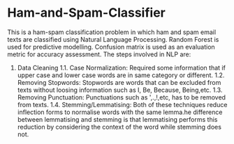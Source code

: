 # Ham-and-Spam-Classifier
This is a ham-spam classification problem in which ham and spam email texts are classified using Natural Language Processing.
Random Forest is used for predictive modelling.
Confusion matrix is used as an evaluation metric for accuracy assessment.
The steps involved in NLP are:
1. Data Cleaning
1.1. Case Normalization: Required some information that if upper case and lower case words are in same category or different.
1.2. Removing Stopwords: Stopwords are words that can be excluded from texts without loosing information such as I, Be, Because, Being,etc.
1.3. Removing Punctuation: Punctuations such as ',.,!,etc, has to be removed from texts.
1.4. Stemming/Lemmatising: Both of these techniques reduce inflection forms to normalise words with the same lemma.he difference between lemmatising and stemming is that lemmatising performs this reduction by considering the context of the word while stemming does not.

